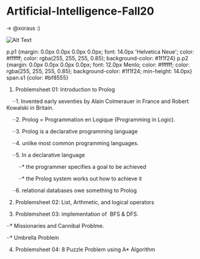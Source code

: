 # Artificial-Intelligence-Fall20

-> @xoraus  :)

![Alt Text](https://media.giphy.com/media/UcK7JalnjCz0k/giphy.gif)

p.p1 {margin: 0.0px 0.0px 0.0px 0.0px; font: 14.0px 'Helvetica Neue'; color: #ffffff; color: rgba(255, 255, 255, 0.85); background-color: #1f1f24}
p.p2 {margin: 0.0px 0.0px 0.0px 0.0px; font: 12.0px Menlo; color: #ffffff; color: rgba(255, 255, 255, 0.85); background-color: #1f1f24; min-height: 14.0px}
span.s1 {color: #bf8555}

1. Problemsheet 01: Introduction to Prolog

    ⋅⋅1. Invented early seventies by Alain Colmerauer in France and Robert Kowalski in Britain.

    ⋅⋅2. Prolog = Programmation en Logique (Programming in Logic).

    ⋅⋅3. Prolog is a declarative programming language

    ⋅⋅4. unlike most common programming languages.

    ⋅⋅5. In a declarative language

        ⋅⋅* the programmer specifies a goal to be achieved

        ⋅⋅* the Prolog system works out how to achieve it

    ⋅⋅6. relational databases owe something to Prolog

2. Problemsheet 02: List, Arthmetic, and logical operators

3. Problemsheet 03: implementation of  BFS & DFS.

⋅⋅* Missionaries and Cannibal Problme.

⋅⋅* Umbrella Problem

4. Problemsheet 04: 8 Puzzle Problem using A* Algorithm

